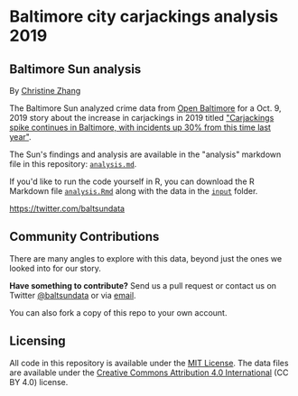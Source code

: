 # Baltimore city carjackings analysis 2019

## Baltimore Sun analysis

By [Christine Zhang](mailto:czhang@baltsun.com)

The Baltimore Sun analyzed crime data from [Open Baltimore](https://data.baltimorecity.gov/Public-Safety/BPD-Part-1-Victim-Based-Crime-Data/wsfq-mvij) for a Oct. 9, 2019 story about the increase in carjackings in 2019 titled ["Carjackings spike continues in Baltimore, with incidents up 30% from this time last year"](https://www.baltimoresun.com/news/crime/bs-md-ci-cr-carjackings-rise-in-baltimore-20191009-tfj4xqx4sjhuhikxxxqp5re6im-story.html).

The Sun's findings and analysis are available in the "analysis" markdown file in this repository: [`analysis.md`](https://github.com/baltimore-sun-data/balt-city-carjackings-2019/blob/master/analysis.md).

If you'd like to run the code yourself in R, you can download the R Markdown file [`analysis.Rmd`](https://github.com/baltimore-sun-data/balt-city-carjackings-2019/blob/master/analysis.Rmd) along with the data in the [`input`](https://github.com/baltimore-sun-data/balt-city-carjackings-2019/tree/master/input) folder.

https://twitter.com/baltsundata

## Community Contributions

There are many angles to explore with this data, beyond just the ones we looked into for our story. 

**Have something to contribute?** Send us a pull request or contact us on Twitter [@baltsundata](https://twitter.com/baltsundata) or via [email](mailto:czhang@baltsun.com).

You can also fork a copy of this repo to your own account.

## Licensing

All code in this repository is available under the [MIT License](https://opensource.org/licenses/MIT). The data files are available under the [Creative Commons Attribution 4.0 International](https://creativecommons.org/licenses/by/4.0/) (CC BY 4.0) license.